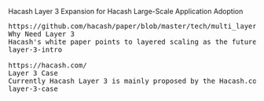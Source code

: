 Hacash Layer 3 
Expansion for Hacash Large-Scale Application Adoption



<pre class="nav">
https://github.com/hacash/paper/blob/master/tech/multi_layer_scaling_concept_definition.md
Why Need Layer 3
Hacash's white paper points to layered scaling as the future of blockchain and offers a new type of peer-to-peer payment technology called Layer 2, with Layer 3 being proposed by the community.
layer-3-intro

https://hacash.com/
Layer 3 Case
Currently Hacash Layer 3 is mainly proposed by the Hacash.com team, and we can study it as a case study.
layer-3-case
</pre>
